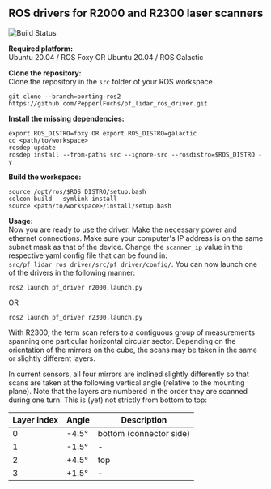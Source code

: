 ## ROS drivers for R2000 and R2300 laser scanners

![Build Status](https://github.com/PepperlFuchs/pf_lidar_ros_driver/actions/workflows/main.yml/badge.svg?branch=ros2)

**Required platform:**  
Ubuntu 20.04 / ROS Foxy OR Ubuntu 20.04 / ROS Galactic  
  
**Clone the repository:**  
Clone the repository in the `src` folder of your ROS workspace
```
git clone --branch=porting-ros2 https://github.com/PepperlFuchs/pf_lidar_ros_driver.git
```
  
**Install the missing dependencies:**  
```
export ROS_DISTRO=foxy OR export ROS_DISTRO=galactic
cd <path/to/workspace>
rosdep update
rosdep install --from-paths src --ignore-src --rosdistro=$ROS_DISTRO -y
```
  
**Build the workspace:**  
```
source /opt/ros/$ROS_DISTRO/setup.bash
colcon build --symlink-install
source <path/to/workspace>/install/setup.bash
```
  
**Usage:**  
Now you are ready to use the driver. Make the necessary power and ethernet connections. Make sure your computer's IP address is on the same subnet mask as that of the device. Change the `scanner_ip` value in the respective yaml config file that can be found in: `src/pf_lidar_ros_driver/src/pf_driver/config/`. You can now launch one of the drivers in the following manner:  
```
ros2 launch pf_driver r2000.launch.py
```
OR
```
ros2 launch pf_driver r2300.launch.py
```
With R2300, the term scan refers to a contiguous group of measurements spanning one particular horizontal circular
sector. Depending on the orientation of the mirrors on the cube, the scans may be taken in the same or slightly different
layers.  
  
In current sensors, all four mirrors are inclined slightly differently so that scans are taken at the following vertical
angle (relative to the mounting plane). Note that the layers are numbered in the order they are scanned during one
turn. This is (yet) not strictly from bottom to top:

| **Layer index** | **Angle** | **Description** |
|-----------------|-----------|-----------------|
|0 |-4.5°|bottom (connector side)|
|1 |-1.5° | - |
|2 |+4.5° | top |
|3 |+1.5° | - |
